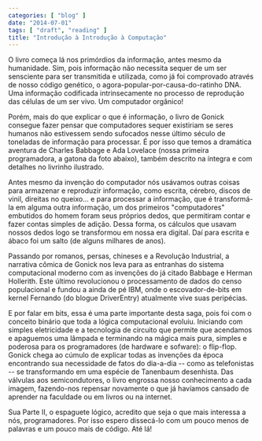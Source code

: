 ```yaml
---
categories: [ "blog" ]
date: "2014-07-01"
tags: [ "draft", "reading" ]
title: "Introdução à Introdução à Computação"
---
```


O livro começa lá nos primórdios da informação, antes mesmo da humanidade. Sim, pois informação não necessita sequer de um ser sensciente para ser transmitida e utilizada, como já foi comprovado através de nosso código genético, o agora-popular-por-causa-do-ratinho DNA. Uma informação codificada intrinsecamente no processo de reprodução das células de um ser vivo. Um computador orgânico!

Porém, mais do que explicar o que é informação, o livro de Gonick consegue fazer pensar que computadores sequer existiriam se seres humanos não estivessem sendo sufocados nesse último século de toneladas de informação para processar. É por isso que temos a dramática aventura de Charles Babbage e Ada Lovelace (nossa primeira programadora, a gatona da foto abaixo), também descrito na íntegra e com detalhes no livrinho ilustrado.

Antes mesmo da invenção do computador nós usávamos outras coisas para armazenar e reproduzir informação, como escrita, cérebro, discos de vinil, direitas no queixo... e para processar a informação, que é transformá-la em alguma outra informação, um dos primeiros "computadores" embutidos do homem foram seus próprios dedos, que permitiram contar e fazer contas simples de adição. Dessa forma, os cálculos que usavam nossos dedos logo se transformou em nossa era digital. Daí para escrita e ábaco foi um salto (de alguns milhares de anos).

Passando por romanos, persas, chineses e a Revolução Industrial, a narrativa cômica de Gonick nos leva para as entranhas do sistema computacional moderno com as invenções do já citado Babbage e Herman Hollerith. Este último revolucionou o processamento de dados do censo populacional e fundou a ainda de pé IBM, onde o escovador-de-bits em kernel Fernando (do blogue DriverEntry) atualmente vive suas peripécias.

E por falar em bits, essa é uma parte importante desta saga, pois foi com o conceito binário que toda a lógica computacional evoluiu. Iniciando com simples eletricidade e a tecnologia de circuito que permite que acendamos e apaguemos uma lâmpada e terminando na mágica mais pura, simples e poderosa para os programadores (de hardware e sofware): o flip-flop. Gonick chega ao cúmulo de explicar todas as invenções da época encontrando sua necessidade de fatos do dia-a-dia -- como as telefonistas -- se transformando em uma espécie de Tanenbaum desenhista. Das válvulas aos semicondutores, o livro engrossa nosso conhecimento a cada imagem, fazendo-nos repensar novamente o que já havíamos cansado de aprender na faculdade ou em livros ou na internet.

Sua Parte II, o espaguete lógico, acredito que seja o que mais interessa a nós, programadores. Por isso espero dissecá-lo com um pouco menos de palavras e um pouco mais de código. Até lá!

